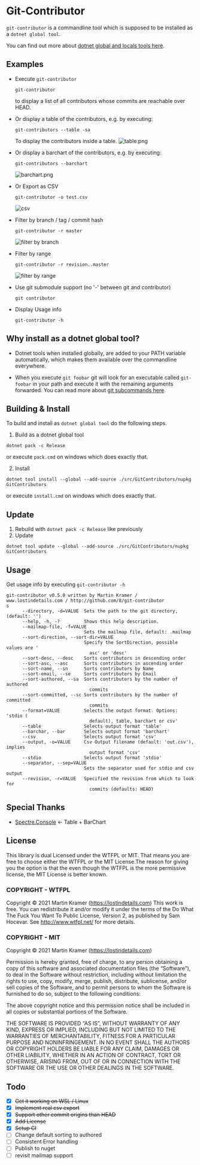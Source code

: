 # Git-Contributor

`git-contributor` is a commandline tool which is supposed to be installed as a `dotnet global tool`.

You can find out more about [dotnet global and locals tools here](https://docs.microsoft.com/en-us/dotnet/core/tools/global-tools).

## Examples
- Execute `git-contributor`
  ```
  git-contributor
  ```
  to display a list of all contributors whose commits are reachable over HEAD.

- Or display a table of the contributors, e.g. by executing:
  ```
  git-contributors --table -sa
  ```
  To display the contributors inside a table.
  ![table.png](./docs/screenshot-table.png)

- Or display a barchart of the contributors, e.g. by executing:
  ```
  git-contributors --barchart
  ```
  ![barchart.png](./docs/screenshot-barchart.png)

- Or Export as CSV
  ```
  git-contributor -o test.csv
  ```
  ![csv](./docs/screenshot-csv.png)

- Filter by branch / tag / commit hash
  ```
  git-contributor -r master
  ```
  ![filter by branch](./docs/screenshot-filter-by-branch.png)

- Filter by range
  ```
  git-contributor -r revision..master
  ```
  ![filter by range](./docs/screenshot-filter-by-range.png)

- Use git submodule support (no '-' between git and contributor)
  ```
  git contributor
  ```

- Display Usage info
  ```
  git-contributor -h
  ```

## Why install as a dotnet global tool?
- Dotnet tools when installed  globally, are added to your PATH variable automatically, which makes them available over the commandline everywhere.

- When you execute `git foobar` git will look for an executable called `git-foobar` in your path and execute it with the remaining arguments forwarded. You can read more about [git subcommands here](https://gitirc.eu/howto/new-command.html).

## Building & Install
To build and install as `dotnet global tool` do the following steps.

1. Build as a dotnet global tool
```
dotnet pack -c Release
```
or execute `pack.cmd` on windows which does exactly that.

2. Install
```
dotnet tool install --global --add-source ./src/GitContributors/nupkg GitContributors
```
or execute `install.cmd` on windows which does exactly that.

## Update
1. Rebuild with `dotnet pack -c Release` like previously
2. Update
```
dotnet tool update --global --add-source ./src/GitContributors/nupkg GitContributors
```

## Usage
Get usage info by executing `git-contributor -h`
```
git-contributor v0.5.0 written by Martin Kramer / www.lostindetails.com / http://github.com/8/git-contributor
s
      --directory, -d=VALUE  Sets the path to the git directory, (default: '')
      --help, -h, -?         Shows this help description.
      --mailmap-file, -f=VALUE
                             Sets the mailmap file, default: .mailmap
      --sort-direction, --sort-dir=VALUE
                             Specify the SortDirection, possible values are '
                               asc' or 'desc'
      --sort-desc, --desc    Sorts contributors in descending order
      --sort-asc, --asc      Sorts contributors in ascending order
      --sort-name, --sn      Sorts contributors by Name
      --sort-email, --se     Sorts contributors by Email
      --sort-authored, --sa  Sorts contributors by the number of authored
                               commits
      --sort-committed, --sc Sorts contributors by the number of committed
                               commits
      --format=VALUE         Selects the output format. Options: 'stdio (
                               default), table, barchart or csv'
      --table                Selects output format 'table'
      --barchar, --bar       Selects output format 'barchart'
      --csv                  Selects output format 'csv'
      --output, -o=VALUE     Csv Output filename (default: 'out.csv'), implies
                               output format 'csv'
      --stdio                Selects output format 'stdio'
      --separator, --sep=VALUE
                             Sets the separator used for stdio and csv output
      --revision, -r=VALUE   Specified the revision from which to look for
                               commits (defaults: HEAD)
```

## Special Thanks
- [Spectre.Console](https://spectreconsole.net) <- Table + BarChart

## License
This library is dual Licensed under the WTFPL or MIT.
That means you are free to choose either the WTFPL or the MIT License.The reason for giving you the option is that the even though the WTFPL is the more permissive license, the MIT License is better known.

### COPYRIGHT - WTFPL
Copyright © 2021 Martin Kramer (https://lostindetails.com)
This work is free. You can redistribute it and/or modify it under the
terms of the Do What The Fuck You Want To Public License, Version 2,
as published by Sam Hocevar. See http://www.wtfpl.net/ for more details.

### COPYRIGHT - MIT
Copyright © 2021 Martin Kramer (https://lostindetails.com)

Permission is hereby granted, free of charge, to any person obtaining a copy of this software and associated documentation files (the “Software”), to deal in the Software without restriction, including without limitation the rights to use, copy, modify, merge, publish, distribute, sublicense, and/or sell copies of the Software, and to permit persons to whom the Software is furnished to do so, subject to the following conditions:

The above copyright notice and this permission notice shall be included in all copies or substantial portions of the Software.

THE SOFTWARE IS PROVIDED “AS IS”, WITHOUT WARRANTY OF ANY KIND, EXPRESS OR IMPLIED, INCLUDING BUT NOT LIMITED TO THE WARRANTIES OF MERCHANTABILITY, FITNESS FOR A PARTICULAR PURPOSE AND NONINFRINGEMENT. IN NO EVENT SHALL THE AUTHORS OR COPYRIGHT HOLDERS BE LIABLE FOR ANY CLAIM, DAMAGES OR OTHER LIABILITY, WHETHER IN AN ACTION OF CONTRACT, TORT OR OTHERWISE, ARISING FROM, OUT OF OR IN CONNECTION WITH THE SOFTWARE OR THE USE OR OTHER DEALINGS IN THE SOFTWARE.

## Todo
- [x] ~~Get it working on WSL / Linux~~
- [x] ~~Implement real csv export~~
- [x] ~~Support other commit origins than HEAD~~
- [x] ~~Add License~~
- [x] ~~Setup CI~~
- [ ] Change default sorting to authored
- [ ] Consistent Error handling
- [ ] Publish to nuget
- [ ] revisit mailmap support